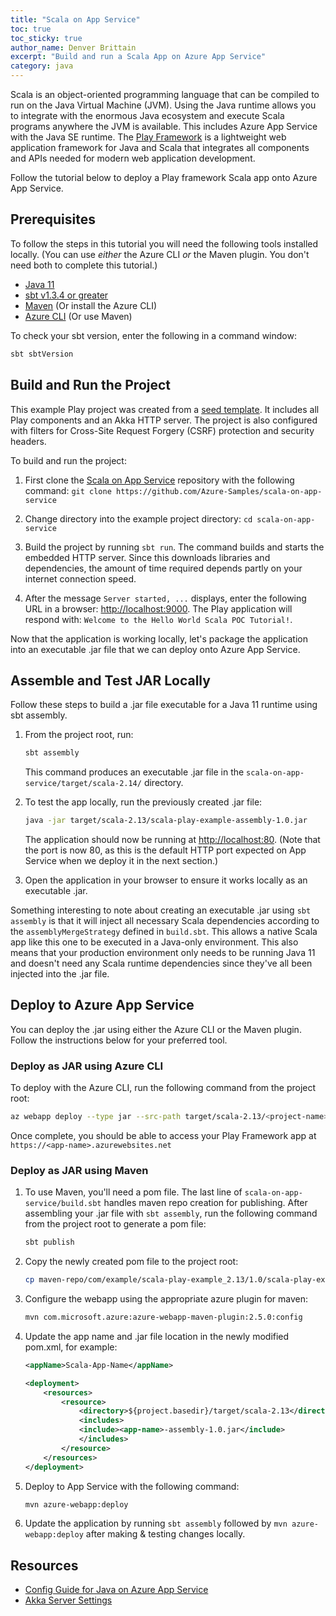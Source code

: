 ```yaml
---
title: "Scala on App Service"
toc: true
toc_sticky: true
author_name: Denver Brittain
excerpt: "Build and run a Scala App on Azure App Service"
category: java
---
```


Scala is an object-oriented programming language that can be compiled to run on the Java Virtual Machine (JVM). Using the Java runtime allows you to integrate with the enormous Java ecosystem and execute Scala programs anywhere the JVM is available. This includes Azure App Service with the Java SE runtime. The [Play Framework](https://www.playframework.com/) is a lightweight web application framework for Java and Scala that integrates all components and APIs needed for modern web application development.

Follow the tutorial below to deploy a Play framework Scala app onto Azure App Service.

## Prerequisites

To follow the steps in this tutorial you will need the following tools installed locally. (You can use _either_ the Azure CLI _or_ the Maven plugin. You don't need both to complete this tutorial.)

* [Java 11](https://docs.microsoft.com/en-us/java/openjdk/download#openjdk-11)
* [sbt v1.3.4 or greater](http://www.scala-sbt.org/download.html)
* [Maven](https://maven.apache.org/install.html) (Or install the Azure CLI)
* [Azure CLI](https://docs.microsoft.com/en-us/cli/azure/install-azure-cli) (Or use Maven)

To check your sbt version, enter the following in a command window:

```bash
sbt sbtVersion
```

## Build and Run the Project

This example Play project was created from a [seed template](https://github.com/playframework/play-samples/tree/2.8.x/play-scala-hello-world-tutorial). It includes all Play components and an Akka HTTP server. The project is also configured with filters for Cross-Site Request Forgery (CSRF) protection and security headers.

To build and run the project:

1. First clone the [Scala on App Service](https://github.com/Azure-Samples/scala-on-app-service) repository with the following command: `git clone https://github.com/Azure-Samples/scala-on-app-service` 

2. Change directory into the example project directory: `cd scala-on-app-service`

2. Build the project by running `sbt run`. The command builds and starts the embedded HTTP server. Since this downloads libraries and dependencies, the amount of time required depends partly on your internet connection speed.

3. After the message `Server started, ...` displays, enter the following URL in a browser: <http://localhost:9000>. The Play application will respond with: `Welcome to the Hello World Scala POC Tutorial!`.

Now that the application is working locally, let's package the application into an executable .jar file that we can deploy onto Azure App Service.

## Assemble and Test JAR Locally

Follow these steps to build a .jar file executable for a Java 11 runtime using sbt assembly.

1. From the project root, run: 

    ```bash
    sbt assembly
    ```

    This command produces an executable .jar file in the `scala-on-app-service/target/scala-2.14/` directory.

2. To test the app locally, run the previously created .jar file:  

    ```bash
    java -jar target/scala-2.13/scala-play-example-assembly-1.0.jar
    ```

    The application should now be running at <http://localhost:80>. (Note that the port is now 80, as this is the default HTTP port expected on App Service when we deploy it in the next section.)

3. Open the application in your browser to ensure it works locally as an executable .jar.

Something interesting to note about creating an executable .jar using `sbt assembly` is that it will inject all necessary Scala dependencies according to the `assemblyMergeStrategy` defined in `build.sbt`. This allows a native Scala app like this one to be executed in a Java-only environment. This also means that your production environment only needs to be running Java 11 and doesn't need any Scala runtime dependencies since they've all been injected into the .jar file.

## Deploy to Azure App Service

You can deploy the .jar using either the Azure CLI or the Maven plugin. Follow the instructions below for your preferred tool.

### Deploy as JAR using Azure CLI

To deploy with the Azure CLI, run the following command from the project root:

```bash
az webapp deploy --type jar --src-path target/scala-2.13/<project-name>-assembly-<version>.jar --name <app-name> --resource-group <resource-group>
```

Once complete, you should be able to access your Play Framework app at `https://<app-name>.azurewebsites.net`

### Deploy as JAR using Maven

1. To use Maven, you'll need a pom file. The last line of `scala-on-app-service/build.sbt` handles maven repo creation for publishing. After assembling your .jar file with `sbt assembly`, run the following command from the project root to generate a pom file: 

    ```bash
    sbt publish
    ```

2. Copy the newly created pom file to the project root: 

    ```bash
    cp maven-repo/com/example/scala-play-example_2.13/1.0/scala-play-example_2.13-1.0.pom pom.xml
    ```

3. Configure the webapp using the appropriate azure plugin for maven:

    ```bash
    mvn com.microsoft.azure:azure-webapp-maven-plugin:2.5.0:config
    ```

4. Update the app name and .jar file location in the newly modified pom.xml, for example: 

    ```xml
    <appName>Scala-App-Name</appName>
    ```

    ```xml
    <deployment>
        <resources>
            <resource>
                <directory>${project.basedir}/target/scala-2.13</directory>
                <includes>
                <include><app-name>-assembly-1.0.jar</include>
                </includes>
            </resource>
        </resources>
    </deployment>
    ```

5. Deploy to App Service with the following command:

    ```bash
    mvn azure-webapp:deploy
    ```

6. Update the application by running `sbt assembly` followed by `mvn azure-webapp:deploy` after making & testing changes locally.


## Resources

- [Config Guide for Java on Azure App Service](https://docs.microsoft.com/azure/app-service/configure-language-java)
- [Akka Server Settings](https://www.playframework.com/documentation/2.8.x/SettingsAkkaHttp)
